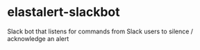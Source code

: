 # elastalert-slackbot
Slack bot that listens for commands from Slack users to silence / acknowledge an alert
